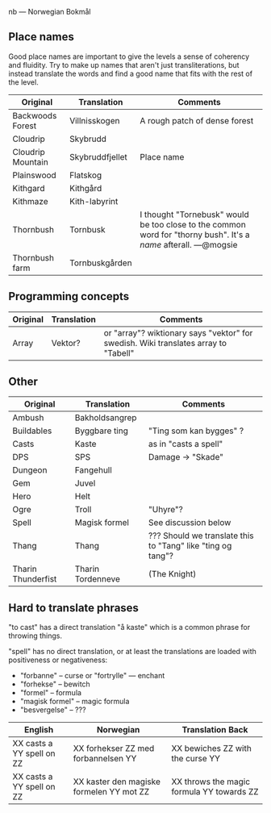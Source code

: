 nb — Norwegian Bokmål

Place names
-----------

Good place names are important to give the levels a sense of coherency and fluidity.  Try to make up names that aren't just transliterations, but instead translate the words and find a good name that fits with the rest of the level.

| Original | Translation | Comments|
|----------|-------------|---------|
| Backwoods Forest | Villnisskogen | A rough patch of dense forest |
| Cloudrip | Skybrudd |  |
| Cloudrip Mountain | Skybruddfjellet | Place name |
| Plainswood | Flatskog |
| Kithgard | Kithgård |
| Kithmaze | Kith-labyrint |
| Thornbush | Tornbusk | I thought "Tornebusk" would be too close to the common word for "thorny bush". It's a _name_ afterall. —@mogsie |
| Thornbush farm | Tornbuskgården |

Programming concepts
--------------------

| Original | Translation | Comments
|----------|-------------|---|
| Array | Vektor? | or "array"? wiktionary says "vektor" for swedish. Wiki translates array to "Tabell" |


Other
-----
| Original | Translation | Comments
|----------|-------------|---|
| Ambush | Bakholdsangrep |
| Buildables | Byggbare ting | "Ting som kan bygges" ? |
| Casts | Kaste | as in "casts a spell" |
| DPS | SPS | Damage → "Skade" |
| Dungeon | Fangehull | 
| Gem | Juvel |
| Hero | Helt | 
| Ogre | Troll | "Uhyre"? |
| Spell | Magisk formel | See discussion below |
| Thang | Thang | ??? Should we translate this to "Tang" like "ting og tang"? |
| Tharin Thunderfist | Tharin Tordenneve | (The Knight) |

Hard to translate phrases
-------------------------

"to cast" has a direct translation "å kaste" which is a common phrase for throwing things.

"spell" has no direct translation, or at least the translations are loaded with positiveness or negativeness:
- "forbanne" – curse or "fortrylle" — enchant
- "forhekse" – bewitch
- "formel" – formula
- "magisk formel" – magic formula
- "besvergelse" – ???

|English|Norwegian|Translation Back|
|-------|---------|----------------|
|XX casts a YY spell on ZZ|XX forhekser ZZ med forbannelsen YY|XX bewiches ZZ with the curse YY|
|XX casts a YY spell on ZZ|XX kaster den magiske formelen YY mot ZZ|XX throws the magic formula YY towards ZZ|
